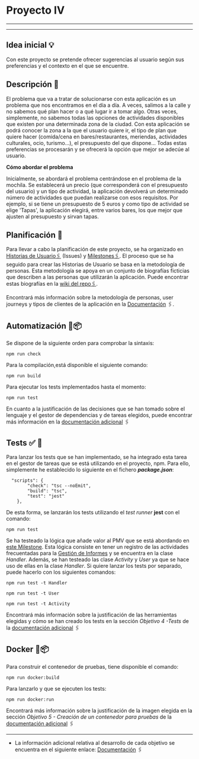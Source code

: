 # Proyecto  IV 
***
***

## **Idea inicial** :bulb:

Con este proyecto se pretende ofrecer sugerencias al usuario según sus preferencias y el contexto en el que se encuentre.
## **Descripción** :scroll:

El problema que va a tratar de solucionarse con esta aplicación es un problema que nos encontramos en el día a día. A veces, salimos a la calle y no sabemos qué plan hacer o a qué lugar ir a tomar algo. Otras veces, simplemente, no sabemos todas las opciones de actividades disponibles que existen por una determinada zona de la ciudad.
Con esta aplicación se podrá conocer la zona a la que el usuario quiere ir, el tipo de plan que quiere hacer (comida/cena en bares/restaurantes, meriendas, actividades culturales, ocio, turismo...), el presupuesto del que dispone... Todas estas preferencias se procesarán y se ofrecerá la opción que mejor se adecúe al usuario.

**Cómo abordar el problema**

Inicialmente, se abordará el problema centrándose en el problema de la mochila. Se establecerá un precio (que corresponderá con el presupuesto del usuario) y un tipo de actividad, la aplicación devolverá un determinado número de actividades que puedan realizarse con esos requisitos. Por ejemplo, si se tiene un presupuesto de 5 euros y como tipo de actividad se elige 'Tapas', la aplicación elegirá, entre varios bares, los que mejor que ajusten al presupuesto y sirvan tapas.

## **Planificación** :bookmark_tabs:
Para llevar a cabo la planificación de este proyecto, se ha organizado en [Historias de Usuario:paperclips:](https://github.com/agr8/Proyecto-IV/issues) (Issues) y [Milestones:paperclips:](https://github.com/agr8/Proyecto-IV/milestones). 
El proceso que se ha seguido para crear las Historias de Usuario se basa en la metodología de personas. Esta metodología se apoya en un conjunto de biografías ficticias que describen a las personas que utilizarán la aplicación. Puede encontrar estas biografías en la [wiki del repo:paperclips:](https://github.com/agr8/Proyecto-IV/wiki/Metodolog%C3%ADa-de-personas).

Encontrará más información sobre la metodología de personas, user journeys y tipos de clientes de la aplicación en la [Documentación](docs/info.md) :paperclips:.

## **Automatización** :wrench::package:
Se dispone de la siguiente orden para comprobar la sintaxis:
```
npm run check
```
Para la compilación,está disponible el siguiente comando:
```
npm run build
```
Para ejecutar los tests implementados hasta el momento:
```
npm run test
```

En cuanto a la justificación de las decisiones que se han tomado sobre el lenguaje y el gestor de dependencias y de tareas elegidos, puede encontrar más información en la [documentación adicional](docs/info.md) :paperclips:

## Tests :white_check_mark: :rotating_light: 

Para lanzar los tests que se han implementado, se ha integrado esta tarea en el gestor de tareas que se está utilizando en el proyecto, npm. Para ello, simplemente he establecido lo siguiente en el fichero ***package.json***:
```
  "scripts": {
        "check": "tsc --noEmit",
        "build": "tsc",
        "test": "jest"
    },
```
De esta forma, se lanzarán los tests utilizando el *test runner* **jest** con el comando:
```
npm run test
```

Se ha testeado la lógica que añade valor al PMV que se está abordando en [este Milestone](https://github.com/agr8/Planner-IV/milestone/1). Esta lógica consiste en tener un registro de las actividades frecuentadas para la [Gestión de Informes](https://github.com/agr8/Planner-IV/milestone/1) y se encuentra en la clase *Handler*. Además, se han testeado las clase *Activity* y *User* ya que se hace uso de ellas en la clase *Handler*. 
Si quiere lanzar los tests por separado, puede hacerlo con los siguientes comandos:
```
npm run test -t Handler
```
```
npm run test -t User
```
```
npm run test -t Activity
```


Encontrará más información sobre la justificación de las herramientas elegidas y cómo se han creado los tests en la sección *Objetivo 4 -Tests* de la [documentación adicional](docs/info.md) :paperclips:

## Docker :whale::package:
Para construir el contenedor de pruebas, tiene disponible el comando:
```
npm run docker:build
```
Para lanzarlo y que se ejecuten los tests:
```
npm run docker:run
```
Encontrará más información sobre la justificación de la imagen elegida en la sección *Objetivo 5 - Creación de un contenedor para pruebas* de la [documentación adicional](docs/info.md) :paperclips:

---

* La información adicional relativa al desarrollo de cada objetivo se encuentra en el siguiente enlace:   [Documentación](docs/info.md) :paperclips:
